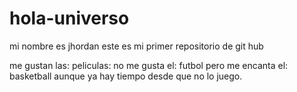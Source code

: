 # hola-universo
mi nombre es jhordan
este es mi primer repositorio de git hub

me gustan las: peliculas: no me gusta el: futbol
pero me encanta el: basketball aunque ya hay tiempo desde que no lo juego.
